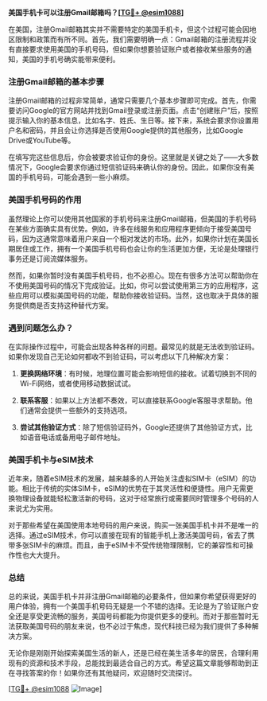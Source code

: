 **美国手机卡可以注册Gmail邮箱吗？[[TG💪+ @esim1088](https://t.me/s/esim1088)]**

在美国，注册Gmail邮箱其实并不需要特定的美国手机卡，但这个过程可能会因地区限制和政策而有所不同。首先，我们需要明确一点：Gmail邮箱的注册流程并没有直接要求使用美国的手机号码，但如果你想要验证账户或者接收某些服务的通知，美国的手机号确实能带来便利。

### 注册Gmail邮箱的基本步骤

注册Gmail邮箱的过程非常简单，通常只需要几个基本步骤即可完成。首先，你需要访问Google的官方网站并找到Gmail登录或注册页面。点击“创建账户”后，按照提示输入你的基本信息，比如名字、姓氏、生日等。接下来，系统会要求你设置用户名和密码，并且会让你选择是否使用Google提供的其他服务，比如Google Drive或YouTube等。

在填写完这些信息后，你会被要求验证你的身份。这里就是关键之处了——大多数情况下，Google会要求你通过短信验证码来确认你的身份。因此，如果你没有美国的手机号码，可能会遇到一些小麻烦。

### 美国手机号码的作用

虽然理论上你可以使用其他国家的手机号码来注册Gmail邮箱，但美国的手机号码在某些方面确实具有优势。例如，许多在线服务和应用程序更倾向于接受美国号码，因为这通常意味着用户来自一个相对发达的市场。此外，如果你计划在美国长期居住或工作，拥有一个美国手机号码也会让你的生活更加方便，无论是处理银行事务还是订阅流媒体服务。

然而，如果你暂时没有美国手机号码，也不必担心。现在有很多方法可以帮助你在不使用美国号码的情况下完成验证。比如，你可以尝试使用第三方的应用程序，这些应用可以模拟美国号码的功能，帮助你接收验证码。当然，这也取决于具体的服务提供商是否支持这种替代方案。

### 遇到问题怎么办？

在实际操作过程中，可能会出现各种各样的问题。最常见的就是无法收到验证码。如果你发现自己无论如何都收不到验证码，可以考虑以下几种解决方案：

1. **更换网络环境**：有时候，地理位置可能会影响短信的接收。试着切换到不同的Wi-Fi网络，或者使用移动数据试试。
   
2. **联系客服**：如果以上方法都不奏效，可以直接联系Google客服寻求帮助。他们通常会提供一些额外的支持选项。

3. **尝试其他验证方式**：除了短信验证码外，Google还提供了其他验证方式，比如语音电话或备用电子邮件地址。

### 美国手机卡与eSIM技术

近年来，随着eSIM技术的发展，越来越多的人开始关注虚拟SIM卡（eSIM）的功能。相比于传统的实体SIM卡，eSIM的优势在于其灵活性和便捷性。用户无需更换物理设备就能轻松激活新的号码，这对于经常旅行或需要同时管理多个号码的人来说尤为实用。

对于那些希望在美国使用本地号码的用户来说，购买一张美国手机卡并不是唯一的选择。通过eSIM技术，你可以直接在现有的智能手机上激活美国号码，省去了携带多张SIM卡的麻烦。而且，由于eSIM卡不受传统物理限制，它的兼容性和可操作性也大大提升。

### 总结

总的来说，美国手机卡并非注册Gmail邮箱的必要条件，但如果你希望获得更好的用户体验，拥有一个美国手机号码无疑是一个不错的选择。无论是为了验证账户安全还是享受更流畅的服务，美国号码都能为你提供更多的便利。而对于那些暂时无法获取美国号码的朋友来说，也不必过于焦虑，现代科技已经为我们提供了多种解决方案。

无论你是刚刚开始探索美国生活的新人，还是已经在美生活多年的居民，合理利用现有的资源和技术手段，总能找到最适合自己的方式。希望这篇文章能够帮助到正在寻找答案的你！如果你还有其他疑问，欢迎随时交流探讨。

[[TG💪+ @esim1088](https://t.me/s/esim1088) ![Image](https://i.postimg.cc/4NQfJmqS/Snipaste-2025-05-13-00-14-12.png)]
